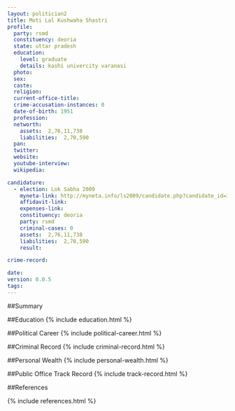 ```yaml
---
layout: politician2
title: Moti Lal Kushwaha Shastri
profile: 
  party: rsmd
  constituency: deoria
  state: uttar pradesh
  education: 
    level: graduate
    details: kashi univercity varanasi
  photo: 
  sex: 
  caste: 
  religion: 
  current-office-title: 
  crime-accusation-instances: 0
  date-of-birth: 1951
  profession: 
  networth: 
    assets:  2,76,11,738
    liabilities:  2,70,590
  pan: 
  twitter: 
  website: 
  youtube-interview: 
  wikipedia: 

candidature: 
  - election: Lok Sabha 2009
    myneta-link: http://myneta.info/ls2009/candidate.php?candidate_id=1861
    affidavit-link: 
    expenses-link: 
    constituency: deoria 
    party: rsmd
    criminal-cases: 0
    assets:  2,76,11,738
    liabilities:  2,70,590
    result:  

crime-record: 

date: 
version: 0.0.5
tags: 
---
```

##Summary


##Education
{% include education.html %}


##Political Career
{% include political-career.html %}


##Criminal Record
{% include criminal-record.html %}


##Personal Wealth
{% include personal-wealth.html %}


##Public Office Track Record
{% include track-record.html %}


##References


{% include references.html %}